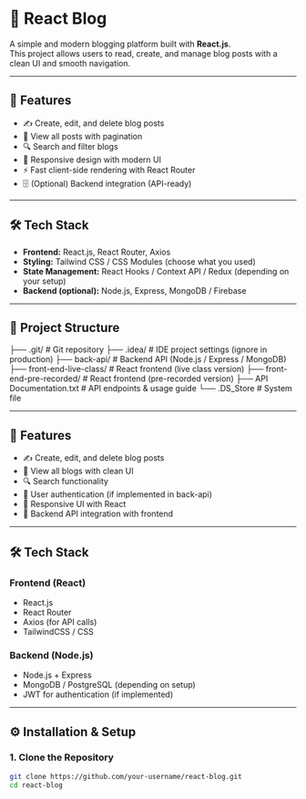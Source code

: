 # 📝 React Blog

A simple and modern blogging platform built with **React.js**.  
This project allows users to read, create, and manage blog posts with a clean UI and smooth navigation.

---

## 🚀 Features

- ✍️ Create, edit, and delete blog posts  
- 📑 View all posts with pagination  
- 🔍 Search and filter blogs  
- 🎨 Responsive design with modern UI  
- ⚡ Fast client-side rendering with React Router  
- 🗄️ (Optional) Backend integration (API-ready)  

---

## 🛠️ Tech Stack

- **Frontend:** React.js, React Router, Axios  
- **Styling:** Tailwind CSS / CSS Modules (choose what you used)  
- **State Management:** React Hooks / Context API / Redux (depending on your setup)  
- **Backend (optional):** Node.js, Express, MongoDB / Firebase  

---

## 📂 Project Structure

├── .git/ # Git repository
├── .idea/ # IDE project settings (ignore in production)
├── back-api/ # Backend API (Node.js / Express / MongoDB)
├── front-end-live-class/ # React frontend (live class version)
├── front-end-pre-recorded/ # React frontend (pre-recorded version)
├── API Documentation.txt # API endpoints & usage guide
└── .DS_Store # System file


---

## 🚀 Features

- ✍️ Create, edit, and delete blog posts  
- 📖 View all blogs with clean UI  
- 🔍 Search functionality  
- 👤 User authentication (if implemented in back-api)  
- 🎨 Responsive UI with React  
- 🔗 Backend API integration with frontend  

---

## 🛠️ Tech Stack

### Frontend (React)
- React.js  
- React Router  
- Axios (for API calls)  
- TailwindCSS / CSS  

### Backend (Node.js)
- Node.js + Express  
- MongoDB / PostgreSQL (depending on setup)  
- JWT for authentication (if implemented)  

---

## ⚙️ Installation & Setup

### 1. Clone the Repository
```bash
git clone https://github.com/your-username/react-blog.git
cd react-blog
